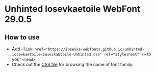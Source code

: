 # Unhinted Iosevkaetoile WebFont 29.0.5

## How to use

- Add `<link href="https://iosevka-webfonts.github.io/unhinted-iosevkaetoile/IosevkaEtoile-Unhinted.css" rel="stylesheet" />` to your `<head>`.
- Check out the [CSS file](./IosevkaEtoile-Unhinted.css) for browsing the name of font family.
